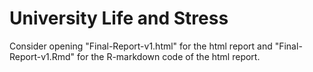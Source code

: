 # University Life and Stress

Consider opening "Final-Report-v1.html" for the html report and "Final-Report-v1.Rmd" for the R-markdown code of the html report.
